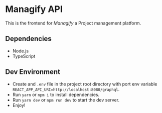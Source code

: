 # Managify API

This is the frontend for _Managify_ a Project management platform.

## Dependencies

- Node.js
- TypeScript

## Dev Environment

- Create and `.env` file in the project root directory with port env variable `REACT_APP_API_URI=http://localhost:8080/graphql`.
- Run `yarn` or `npm i` to install dependencies.
- Run  `yarn dev` or `npm run dev` to start the dev server.
- Enjoy!
